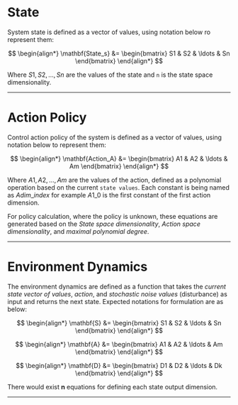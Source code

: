 # State

System state is defined as a vector of values, using notation below ro represent them:

$$
\begin{align*}
\mathbf{State_s} &= \begin{bmatrix} S1 & S2 & \ldots & Sn \end{bmatrix}
\end{align*}
$$

Where $S1, S2, \ldots, Sn$ are the values of the state and `n` is the state space dimensionality.

---

# Action Policy

Control action policy of the system is defined as a vector of values, using notation below to represent them:

$$
\begin{align*}
\mathbf{Action_A} &= \begin{bmatrix} A1 & A2 & \ldots & Am \end{bmatrix}
\end{align*}
$$

Where $A1, A2, \ldots, Am$ are the values of the action, defined as a polynomial operation based on the current `state values`.
Each constant is being named as $A{dim}\_{index}$ for example $A1\_0$ is the first constant of the first action dimension.

For policy calculation, where the policy is unknown, these equations are generated based on the 
_State space dimensionality_, _Action space dimensionality_, and _maximal polynomial degree_.

---

# Environment Dynamics

The environment dynamics are defined as a function that takes 
the _current state vector of values_,
_action_, and _stochastic noise values_ (disturbance)
as input and returns the next state. Expected notations for formulation are as below:

$$
\begin{align*}
\mathbf{S} &= \begin{bmatrix} S1 & S2 & \ldots & Sn \end{bmatrix}
\end{align*}
$$

$$
\begin{align*}
\mathbf{A} &= \begin{bmatrix} A1 & A2 & \ldots & Am \end{bmatrix}
\end{align*}
$$

$$
\begin{align*}
\mathbf{D} &= \begin{bmatrix} D1 & D2 & \ldots & Dk \end{bmatrix}
\end{align*}
$$

There would exist **n** equations for defining each state output dimension.

---

